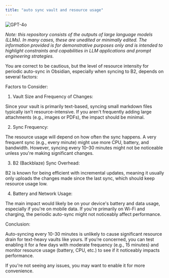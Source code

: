 ```yaml
---
title: "auto sync vault and resource usage"
---
```

![GPT-4o](https://img.shields.io/badge/GPT--4o-3333FF?style=for-the-badge&logo=openai&logoColor=white)



*Note: this repository consists of the outputs of large language models (LLMs). In many cases, these are unedited or minimally edited. The information provided is for demonstrative purposes only and is intended to highlight constraints and capabilities in LLM applications and prompt engineering strategies.*


You are correct to be cautious, but the level of resource intensity for periodic auto-sync in Obsidian, especially when syncing to B2, depends on several factors:

Factors to Consider:

1. Vault Size and Frequency of Changes:

Since your vault is primarily text-based, syncing small markdown files typically isn’t resource-intensive. If you aren't frequently adding large attachments (e.g., images or PDFs), the impact should be minimal.



2. Sync Frequency:

The resource usage will depend on how often the sync happens. A very frequent sync (e.g., every minute) might use more CPU, battery, and bandwidth. However, syncing every 10–30 minutes might not be noticeable unless you're making significant changes.



3. B2 (Backblaze) Sync Overhead:

B2 is known for being efficient with incremental updates, meaning it usually only uploads the changes made since the last sync, which should keep resource usage low.



4. Battery and Network Usage:

The main impact would likely be on your device's battery and data usage, especially if you're on mobile data. If you're primarily on Wi-Fi and charging, the periodic auto-sync might not noticeably affect performance.




Conclusion:

Auto-syncing every 10-30 minutes is unlikely to cause significant resource drain for text-heavy vaults like yours. If you’re concerned, you can test enabling it for a few days with moderate frequency (e.g., 15 minutes) and monitor resource usage (battery, CPU, etc.) to see if it noticeably impacts performance.

If you're not seeing any issues, you may want to enable it for more convenience.

